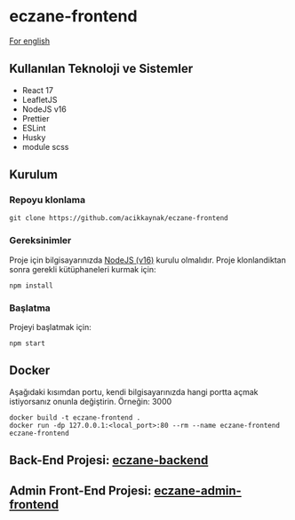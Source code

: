 # eczane-frontend
[For english](README_ENG.md)

## Kullanılan Teknoloji ve Sistemler
- React 17
- LeafletJS
- NodeJS v16
- Prettier
- ESLint
- Husky
- module scss

## Kurulum
### Repoyu klonlama

```
git clone https://github.com/acikkaynak/eczane-frontend
```

### Gereksinimler
Proje için bilgisayarınızda [NodeJS (v16)](https://nodejs.org/en/download/) kurulu olmalıdır.
Proje klonlandiktan sonra gerekli kütüphaneleri kurmak için:

```
npm install
```

### Başlatma
Projeyi başlatmak için:

```
npm start
```

## Docker
Aşağıdaki kısımdan portu, kendi bilgisayarınızda hangi portta açmak istiyorsanız onunla değiştirin. Örneğin: 3000

```
docker build -t eczane-frontend .
docker run -dp 127.0.0.1:<local_port>:80 --rm --name eczane-frontend eczane-frontend
```

## Back-End Projesi: [eczane-backend](https://github.com/acikkaynak/eczane-backend)
## Admin Front-End Projesi: [eczane-admin-frontend](https://github.com/acikkaynak/eczane-admin-frontend)
